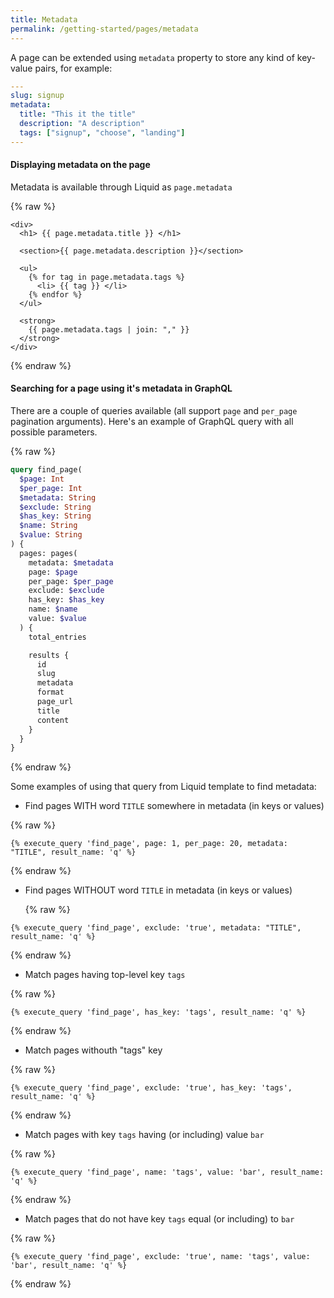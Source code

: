 ```yaml
---
title: Metadata
permalink: /getting-started/pages/metadata
---
```


A page can be extended using `metadata` property to store any kind of key-value pairs, for example:

```yaml
---
slug: signup
metadata:
  title: "This it the title"
  description: "A description"
  tags: ["signup", "choose", "landing"]
---
```

#### Displaying metadata on the page

Metadata is available through Liquid as `page.metadata`

{% raw %}

```liquid
<div>
  <h1> {{ page.metadata.title }} </h1>

  <section>{{ page.metadata.description }}</section>

  <ul>
    {% for tag in page.metadata.tags %}
      <li> {{ tag }} </li>
    {% endfor %}
  </ul>

  <strong>
    {{ page.metadata.tags | join: "," }}
  </strong>
</div>
```

{% endraw %}

#### Searching for a page using it's metadata in GraphQL

There are a couple of queries available (all support `page` and `per_page` pagination arguments). Here's an example of GraphQL query with all possible parameters.

{% raw %}

```graphql
query find_page(
  $page: Int
  $per_page: Int
  $metadata: String
  $exclude: String
  $has_key: String
  $name: String
  $value: String
) {
  pages: pages(
    metadata: $metadata
    page: $page
    per_page: $per_page
    exclude: $exclude
    has_key: $has_key
    name: $name
    value: $value
  ) {
    total_entries

    results {
      id
      slug
      metadata
      format
      page_url
      title
      content
    }
  }
}
```

{% endraw %}

Some examples of using that query from Liquid template to find metadata:

* Find pages WITH word `TITLE` somewhere in metadata (in keys or values)

{% raw %}

```liquid
{% execute_query 'find_page', page: 1, per_page: 20, metadata: "TITLE", result_name: 'q' %}
```

{% endraw %}

* Find pages WITHOUT word `TITLE` in metadata (in keys or values)

  {% raw %}

```liquid
{% execute_query 'find_page', exclude: 'true', metadata: "TITLE", result_name: 'q' %}
```

{% endraw %}

* Match pages having top-level key `tags`

{% raw %}

```liquid
{% execute_query 'find_page', has_key: 'tags', result_name: 'q' %}
```

{% endraw %}

* Match pages withouth "tags" key

{% raw %}

```liquid
{% execute_query 'find_page', exclude: 'true', has_key: 'tags', result_name: 'q' %}
```

{% endraw %}

* Match pages with key `tags` having (or including) value `bar`

{% raw %}

```liquid
{% execute_query 'find_page', name: 'tags', value: 'bar', result_name: 'q' %}
```

{% endraw %}

* Match pages that do not have key `tags` equal (or including) to `bar`

{% raw %}

```liquid
{% execute_query 'find_page', exclude: 'true', name: 'tags', value: 'bar', result_name: 'q' %}
```

{% endraw %}
